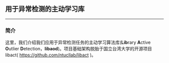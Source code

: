 ## 用于异常检测的主动学习库

---

### 简介
这里，我们介绍我们应用于异常检测任务的主动学习算法库(**Lib**rary **A**ctive **O**utlier **D**etection，**libaod**)。项目基础架构脱胎于国立台湾大学的开源项目libact( https://github.com/ntucllab/libact )。

